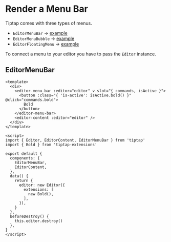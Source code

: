 # Render a Menu Bar
Tiptap comes with three types of menus.

- `EditorMenuBar` → [example](https://tiptap.dev/)
- `EditorMenuBubble` → [example](https://tiptap.dev/menu-bubble)
- `EditorFloatingMenu` → [example](https://tiptap.dev/floating-menu)

To connect a menu to your editor you have to pass the `Editor` instance.

## EditorMenuBar
```vue
<template>
  <div>
    <editor-menu-bar :editor="editor" v-slot="{ commands, isActive }">
      <button :class="{ 'is-active': isActive.bold() }" @click="commands.bold">
        Bold
      </button>
    </editor-menu-bar>
    <editor-content :editor="editor" />
  </div>
</template>

<script>
import { Editor, EditorContent, EditorMenuBar } from 'tiptap'
import { Bold } from 'tiptap-extensions'

export default {
  components: {
    EditorMenuBar,
    EditorContent,
  },
  data() {
    return {
      editor: new Editor({
        extensions: [
          new Bold(),
        ],
      }),
    }
  },
  beforeDestroy() {
    this.editor.destroy()
  },
}
</script>
```